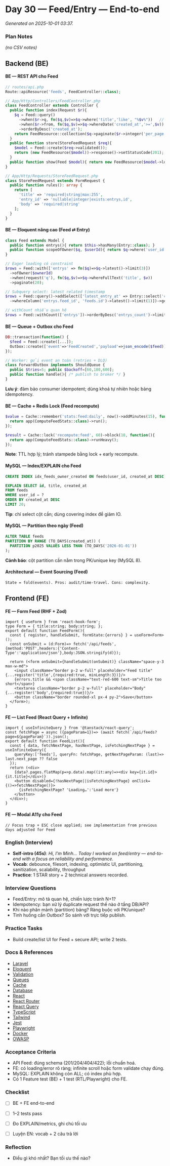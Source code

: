 # Day 30 — Feed/Entry — End-to-end

_Generated on 2025-10-01 03:37._

### Plan Notes
_(no CSV notes)_

## Backend (BE)

#### BE — REST API cho Feed
```php
// routes/api.php
Route::apiResource('feeds', FeedController::class);

// App/Http/Controllers/FeedController.php
class FeedController extends Controller {
  public function index(Request $r){
    $q = Feed::query()
      ->when($r->q, fn($q,$v)=>$q->where('title','like', "%$v%"))   // search
      ->when($r->from, fn($q,$v)=>$q->whereDate('created_at','>=',$v)) // filter
      ->orderByDesc('created_at');
    return FeedResource::collection($q->paginate($r->integer('per_page',20)));
  }
  public function store(StoreFeedRequest $req){
    $model = Feed::create($req->validated());
    return (new FeedResource($model))->response()->setStatusCode(201);
  }
  public function show(Feed $model){ return new FeedResource($model->load('entrys')); }
}

// App/Http/Requests/StoreFeedRequest.php
class StoreFeedRequest extends FormRequest {
  public function rules(): array {
    return [
      'title' => 'required|string|max:255',
      'entry_id' => 'nullable|integer|exists:entrys,id',
      'body' => 'required|string'
    ];
  }
}
```

#### BE — Eloquent nâng cao (Feed ⇄ Entry)
```php
class Feed extends Model {
  public function entrys(){ return $this->hasMany(Entry::class); }
  public function scopeOfOwner($q, $userId){ return $q->where('user_id',$userId); }
}

// Eager loading có constraint
$rows = Feed::with(['entrys' => fn($q)=>$q->latest()->limit(3)])
  ->ofOwner($ownerId)
  ->when(request('q'), fn($q,$v)=>$q->whereFullText('title', $v))
  ->paginate(20);

// Subquery select: latest related timestamp
$rows = Feed::query()->addSelect(['latest_entry_at' => Entry::select('created_at')
  ->whereColumn('entrys.feed_id', 'feeds.id')->latest()->limit(1)])->get();

// withCount nhiều quan hệ
$rows = Feed::withCount(['entrys'])->orderByDesc('entrys_count')->limit(50)->get();
```

#### BE — Queue + Outbox cho Feed
```php
DB::transaction(function() {
  $feed = Feed::create([...]);
  Outbox::create(['event'=>'FeedCreated','payload'=>json_encode($feed)]);
});

// Worker: gửi event an toàn (retries + DLQ)
class ForwardOutbox implements ShouldQueue {
  public $tries=5; public $backoff=[60,180,600];
  public function handle(){ /* publish to broker */ }
}
```
**Lưu ý**: đảm bảo consumer idempotent; dùng khoá tự nhiên hoặc bảng idempotency.


#### BE — Cache + Redis Lock (Feed recompute)
```php
$value = Cache::remember('stats:feed:daily', now()->addMinutes(15), function(){
  return app(ComputeFeedStats::class)->run();
});

$result = Cache::lock('recompute:feed', 60)->block(10, function(){
  return app(ComputeFeedStats::class)->runHeavy();
});
```
**Note**: TTL hợp lý; tránh stampede bằng lock + early recompute.


#### MySQL — Index/EXPLAIN cho Feed
```sql
CREATE INDEX idx_feeds_owner_created ON feeds(user_id, created_at DESC);

EXPLAIN SELECT id, title, created_at
FROM feeds
WHERE user_id = ?
ORDER BY created_at DESC
LIMIT 20;
```
**Tip**: chỉ select cột cần; dùng covering index để giảm IO.


#### MySQL — Partition theo ngày (Feed)
```sql
ALTER TABLE feeds
PARTITION BY RANGE (TO_DAYS(created_at)) (
  PARTITION p2025 VALUES LESS THAN (TO_DAYS('2026-01-01'))
);
```
**Cảnh báo**: cột partition cần nằm trong PK/unique key (MySQL 8).


#### Architectural — Event Sourcing (Feed)
```txt
State = fold(events). Pros: audit/time-travel. Cons: complexity.
```

## Frontend (FE)

#### FE — Form Feed (RHF + Zod)
```tsx
import { useForm } from 'react-hook-form';
type Form = { title:string; body:string; };
export default function FeedForm(){
  const { register, handleSubmit, formState:{errors} } = useForm<Form>();
  const onSubmit = (d:Form)=> fetch('/api/feeds',{method:'POST',headers:{'Content-Type':'application/json'},body:JSON.stringify(d)});

  return (<form onSubmit={handleSubmit(onSubmit)} className="space-y-3 max-w-md">
    <input className="border p-2 w-full" placeholder="Feed title" {...register('title',{required:true, minLength:3})}/>
    {errors.title && <span className="text-red-600 text-sm">Title too short</span>}
    <textarea className="border p-2 w-full" placeholder="Body" {...register('body',{required:true})}/>
    <button className="border rounded-xl px-4 py-2">Save</button>
  </form>);
}
```

#### FE — List Feed (React Query + Infinite)
```tsx
import { useInfiniteQuery } from '@tanstack/react-query';
const fetchPage = async ({pageParam=1})=> (await fetch(`/api/feeds?page=${pageParam}`)).json();
export default function FeedList(){
  const { data, fetchNextPage, hasNextPage, isFetchingNextPage } = useInfiniteQuery({
    queryKey:['feeds'], queryFn: fetchPage, getNextPageParam: (last)=> last.next_page ?? false
  });
  return (<div>
    {data?.pages.flatMap(p=>p.data).map((it:any)=><div key={it.id}>{it.title}</div>)}
    <button disabled={!hasNextPage||isFetchingNextPage} onClick={()=>fetchNextPage()}>
      {isFetchingNextPage? 'Loading…':'Load more'}
    </button>
  </div>);
}
```

#### FE — Modal A11y cho Feed
```tsx
// Focus trap + ESC close applied; see implementation from previous days adjusted for Feed
```

### English (Interview)
- **Self-intro (45s)**: *Hi, I'm Minh... Today I worked on feed/entry — end-to-end with a focus on reliability and performance.*
- **Vocab**: debounce, filesort, indexing, optimistic UI, partitioning, sanitization, scalability, throughput
- **Practice**: 1 STAR story + 2 technical answers recorded.


### Interview Questions
- Feed/Entry: mô tả quan hệ, chiến lược tránh N+1?
- Idempotency: bạn xử lý duplicate request thế nào ở tầng DB/API?
- Khi nào phân mảnh (partition) bảng? Ràng buộc với PK/unique?
- Tình huống cần Outbox? So sánh với trực tiếp publish.


### Practice Tasks
- Build create/list UI for Feed + secure API; write 2 tests.

### Docs & References
- [Laravel](https://laravel.com/docs)
- [Eloquent](https://laravel.com/docs/eloquent)
- [Validation](https://laravel.com/docs/validation)
- [Queues](https://laravel.com/docs/queues)
- [Cache](https://laravel.com/docs/cache)
- [Database](https://dev.mysql.com/doc/)
- [React](https://react.dev/learn)
- [React Router](https://reactrouter.com/en/main)
- [React Query](https://tanstack.com/query/latest)
- [TypeScript](https://www.typescriptlang.org/docs/)
- [Tailwind](https://tailwindcss.com/docs)
- [Jest](https://jestjs.io/docs/getting-started)
- [Playwright](https://playwright.dev/docs/intro)
- [Docker](https://docs.docker.com/)
- [OWASP](https://owasp.org/www-project-top-ten/)

### Acceptance Criteria
- API Feed: đúng schema (201/204/404/422); lỗi chuẩn hoá.
- FE: có loading/error rõ ràng; infinite scroll hoặc form validate chạy đúng.
- MySQL: EXPLAIN không còn ALL; có index phù hợp.
- Có 1 Feature test (BE) + 1 test (RTL/Playwright) cho FE.


### Checklist
- [ ] BE + FE end-to-end
- [ ] 1–2 tests pass
- [ ] Đo EXPLAIN/metrics, ghi chú tối ưu
- [ ] Luyện EN: vocab + 2 câu trả lời


### Reflection
- Điều gì khó nhất? Bạn tối ưu thế nào?